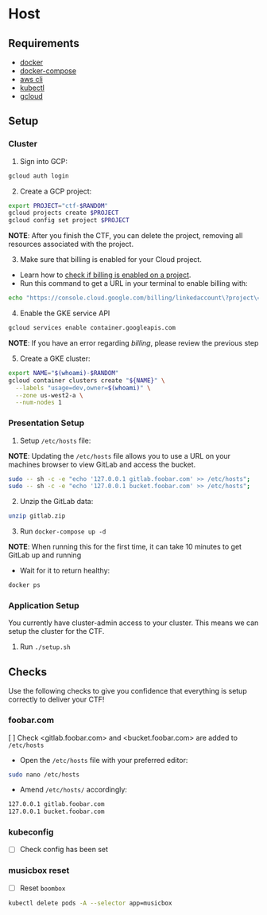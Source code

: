 # Host

## Requirements

- [docker](https://docs.docker.com/get-docker/)
- [docker-compose](https://docs.docker.com/compose/install/)
- [aws cli](https://docs.aws.amazon.com/cli/latest/userguide/getting-started-install.html)
- [kubectl](https://kubernetes.io/docs/tasks/tools/#kubectl)
- [gcloud](https://cloud.google.com/sdk/docs/install)


## Setup

### Cluster

1. Sign into GCP:

```bash
gcloud auth login
```

2. Create a GCP project:

```bash
export PROJECT="ctf-$RANDOM"
gcloud projects create $PROJECT
gcloud config set project $PROJECT
```

__NOTE__: After you finish the CTF, you can delete the project, removing all resources associated with the project.

3. Make sure that billing is enabled for your Cloud project.
  - Learn how to [check if billing is enabled on a project](https://cloud.google.com/billing/docs/how-to/verify-billing-enabled).
  - Run this command to get a URL in your terminal to enable billing with: 

```bash
echo "https://console.cloud.google.com/billing/linkedaccount\?project\=$PROJECT"
```

4. Enable the GKE service API

```bash
gcloud services enable container.googleapis.com
```

__NOTE__: If you have an error regarding _billing_, please review the previous step

5. Create a GKE cluster:

```bash
export NAME="$(whoami)-$RANDOM"
gcloud container clusters create "${NAME}" \
  --labels "usage=dev,owner=$(whoami)" \
  --zone us-west2-a \
  --num-nodes 1
```

### Presentation Setup

1. Setup `/etc/hosts` file:

__NOTE__: Updating the `/etc/hosts` file allows you to use a URL on your machines browser to view GitLab and access the bucket.

```sh
sudo -- sh -c -e "echo '127.0.0.1 gitlab.foobar.com' >> /etc/hosts";
sudo -- sh -c -e "echo '127.0.0.1 bucket.foobar.com' >> /etc/hosts";
```

2. Unzip the GitLab data:

```sh
unzip gitlab.zip
```

3. Run `docker-compose up -d`

__NOTE__: When running this for the first time, it can take 10 minutes to get GitLab up and running
  - Wait for it to return healthy:

```sh
docker ps
```

### Application Setup

You currently have cluster-admin access to your cluster. This means we can setup the cluster for the CTF.

1. Run `./setup.sh`

## Checks

Use the following checks to give you confidence that everything is setup correctly to deliver your CTF!

### foobar.com

[ ] Check <gitlab.foobar.com> and <bucket.foobar.com> are added to `/etc/hosts`

- Open the `/etc/hosts` file with your preferred editor:

```sh
sudo nano /etc/hosts
```

- Amend `/etc/hosts/` accordingly:

```txt
127.0.0.1 gitlab.foobar.com
127.0.0.1 bucket.foobar.com
```

### kubeconfig

- [ ] Check config has been set

### musicbox reset

- [ ] Reset `boombox`

```sh
kubectl delete pods -A --selector app=musicbox
```
